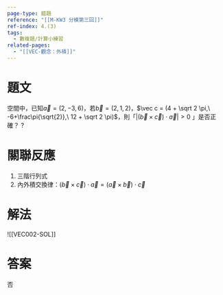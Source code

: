 ```yaml
---
page-type: 錯題
reference: "[[M-KW3 分模第三回]]"
ref-index: 4.(3)
tags:
  - 數複題/計算小練習
related-pages:
  - "[[VEC-觀念：外積]]"
---
```

# 題文
空間中，已知$\vec a = (2, -3, 6)$，若$\vec b = (2, 1, 2)$，$\vec c = (4 + \sqrt 2 \pi,\ -6+\frac\pi{\sqrt{2}},\ 12 + \sqrt 2 \pi)$，則「$|(\vec b \times \vec c)\cdot \vec a| \gt 0$ 」是否正確？
?
# 關聯反應
1. 三階行列式
2. 內外積交換律：$(\vec b \times \vec c)\cdot \vec a = (\vec a \times \vec b)\cdot \vec c$
# 解法
![[VEC002-SOL]]
# 答案
否
